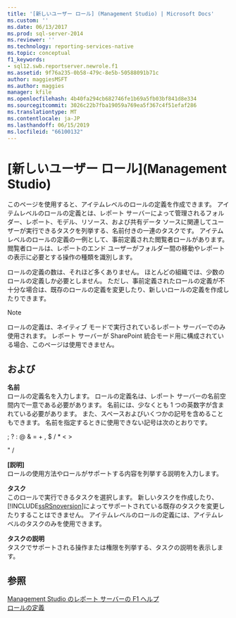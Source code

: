```yaml
---
title: '[新しいユーザー ロール] (Management Studio) | Microsoft Docs'
ms.custom: ''
ms.date: 06/13/2017
ms.prod: sql-server-2014
ms.reviewer: ''
ms.technology: reporting-services-native
ms.topic: conceptual
f1_keywords:
- sql12.swb.reportserver.newrole.f1
ms.assetid: 9f76a235-0b58-479c-8e5b-50588091b71c
author: maggiesMSFT
ms.author: maggies
manager: kfile
ms.openlocfilehash: 4b40fa294cb682746fe1b69a5fb03bf841d8e334
ms.sourcegitcommit: 3026c22b7fba19059a769ea5f367c4f51efaf286
ms.translationtype: MT
ms.contentlocale: ja-JP
ms.lasthandoff: 06/15/2019
ms.locfileid: "66100132"
---
```

# <a name="new-user-role-management-studio"></a>[新しいユーザー ロール]\(Management Studio)
  このページを使用すると、アイテムレベルのロールの定義を作成できます。 アイテムレベルのロールの定義とは、レポート サーバーによって管理されるフォルダー、レポート、モデル、リソース、および共有データ ソースに関連してユーザーが実行できるタスクを列挙する、名前付きの一連のタスクです。 アイテムレベルのロールの定義の一例として、事前定義された閲覧者ロールがあります。閲覧者ロールは、レポートのエンド ユーザーがフォルダー間の移動やレポートの表示に必要とする操作の種類を識別します。  
  
 ロールの定義の数は、それほど多くありません。 ほとんどの組織では、少数のロールの定義しか必要としません。 ただし、事前定義されたロールの定義が不十分な場合は、既存のロールの定義を変更したり、新しいロールの定義を作成したりできます。  
  
> [!NOTE]  
>  ロールの定義は、ネイティブ モードで実行されているレポート サーバーでのみ使用されます。 レポート サーバーが SharePoint 統合モード用に構成されている場合、このページは使用できません。  
  
## <a name="options"></a>および  
 **名前**  
 ロールの定義名を入力します。 ロールの定義名は、レポート サーバーの名前空間内で一意である必要があります。 名前には、少なくとも 1 つの英数字が含まれている必要があります。 また、スペースおよびいくつかの記号を含めることもできます。 名前を指定するときに使用できない記号は次のとおりです。  
  
 ; ? : \@ & = + , $ / * \< >  
  
 " /  
  
 **[説明]**  
 ロールの使用方法やロールがサポートする内容を列挙する説明を入力します。  
  
 **タスク**  
 このロールで実行できるタスクを選択します。 新しいタスクを作成したり、 [!INCLUDE[ssRSnoversion](../../includes/ssrsnoversion-md.md)]によってサポートされている既存のタスクを変更したりすることはできません。 アイテムレベルのロールの定義には、アイテムレベルのタスクのみを使用できます。  
  
 **タスクの説明**  
 タスクでサポートされる操作または権限を列挙する、タスクの説明を表示します。  
  
## <a name="see-also"></a>参照  
 [Management Studio のレポート サーバーの F1 ヘルプ](report-server-in-management-studio-f1-help.md)   
 [ロールの定義](../security/role-definitions.md)  
  
  
